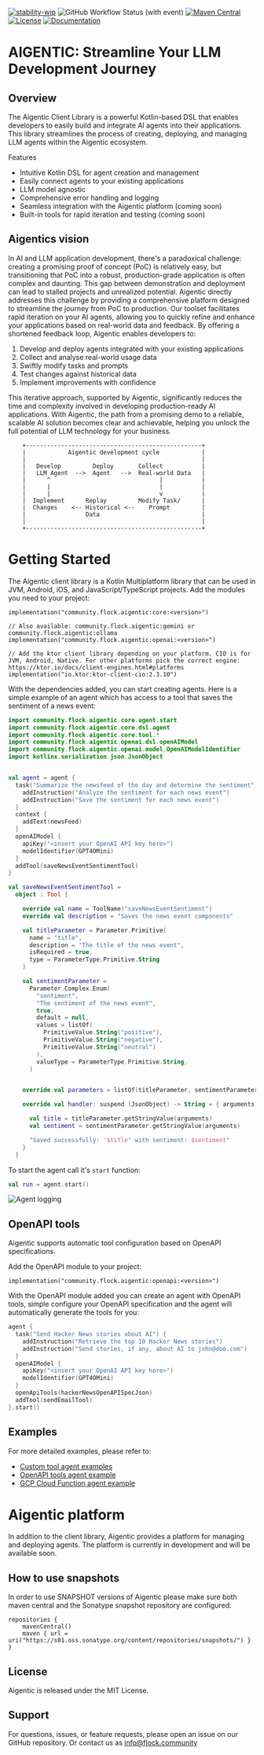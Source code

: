 [![stability-wip](https://img.shields.io/badge/stability-wip-lightgrey.svg)](https://github.com/mkenney/software-guides/blob/master/STABILITY-BADGES.md#work-in-progress)
![GitHub Workflow Status (with event)](https://img.shields.io/github/actions/workflow/status/flock-community/aigentic/build.yml)
[![Maven Central](https://img.shields.io/maven-central/v/community.flock.aigentic/http-tools?color=blue&label=Download)](https://central.sonatype.com/namespace/community.flock.aigentic)
[![License](https://img.shields.io/github/license/flock-community/aigentic?color=yellow)](LICENSE)
[![Documentation](https://img.shields.io/badge/docs-api-a97bff.svg?logo=kotlin)](https://flock-community.github.io/aigentic/)

# AIGENTIC: Streamline Your LLM Development Journey

## Overview

The Aigentic Client Library is a powerful Kotlin-based DSL that enables developers to easily build and integrate AI agents into their applications. 
This library streamlines the process of creating, deploying, and managing LLM agents within the Aigentic ecosystem.

Features

- Intuitive Kotlin DSL for agent creation and management
- Easily connect agents to your existing applications
- LLM model agnostic
- Comprehensive error handling and logging
- Seamless integration with the Aigentic platform (coming soon)
- Built-in tools for rapid iteration and testing (coming soon)


## Aigentics vision

In AI and LLM application development, there's a paradoxical challenge: creating a promising proof of concept (PoC) is relatively easy, but transitioning that PoC into a robust, production-grade application is often complex and daunting. This gap between demonstration and deployment can lead to stalled projects and unrealized potential.
Aigentic directly addresses this challenge by providing a comprehensive platform designed to streamline the journey from PoC to production. Our toolset facilitates rapid iteration on your AI agents, allowing you to quickly refine and enhance your applications based on real-world data and feedback. By offering a shortened feedback loop, Aigentic enables developers to:

1. Develop and deploy agents integrated with your existing applications
2. Collect and analyse real-world usage data
3. Swiftly modify tasks and prompts
4. Test changes against historical data
5. Implement improvements with confidence

This iterative approach, supported by Aigentic, significantly reduces the time and complexity involved in developing production-ready AI applications. 
With Aigentic, the path from a promising demo to a reliable, scalable AI solution becomes clear and achievable, helping you unlock the full potential of LLM technology for your business.

```
    +--------------------------------------------------+
    |            Aigentic development cycle            |
    |                                                  |
    |   Develop         Deploy       Collect           |
    |   LLM Agent  -->  Agent   -->  Real-world Data   |
    |      ^                               |           |
    |      |                               |           |
    |      |                               v           |
    |  Implement      Replay         Modify Task/      |
    |  Changes    <-- Historical <--    Prompt         |
    |                 Data                             |
    |                                                  |
    +--------------------------------------------------+

```

# Getting Started

The Aigentic client library is a Kotlin Multiplatform library that can be used in JVM, Android, iOS, and JavaScript/TypeScript projects. Add the modules you need to your project:

```
implementation("community.flock.aigentic:core:<version>")

// Also available: community.flock.aigentic:gemini or community.flock.aigentic:ollama 
implementation("community.flock.aigentic:openai:<version>") 
 
// Add the ktor client library depending on your platform. CIO is for JVM, Android, Native. For other platforms pick the correct engine: https://ktor.io/docs/client-engines.html#platforms
implementation("io.ktor:ktor-client-cio:2.3.10")

```

With the dependencies added, you can start creating agents. Here is a simple example of an agent which has access to a tool that saves the sentiment of a news event:

```kotlin
import community.flock.aigentic.core.agent.start
import community.flock.aigentic.core.dsl.agent
import community.flock.aigentic.core.tool.*
import community.flock.aigentic.openai.dsl.openAIModel
import community.flock.aigentic.openai.model.OpenAIModelIdentifier
import kotlinx.serialization.json.JsonObject


val agent = agent {
  task("Summarize the newsfeed of the day and determine the sentiment") {
    addInstruction("Analyze the sentiment for each news event")
    addInstruction("Save the sentiment for each news event")
  }
  context {
    addText(newsFeed)
  }
  openAIModel {
    apiKey("<insert your OpenAI API key here>")
    modelIdentifier(GPT4OMini)
  }
  addTool(saveNewsEventSentimentTool)
}

val saveNewsEventSentimentTool =
  object : Tool {

    override val name = ToolName("saveNewsEventSentiment")
    override val description = "Saves the news event components"

    val titleParameter = Parameter.Primitive(
      name = "title",
      description = "The title of the news event",
      isRequired = true,
      type = ParameterType.Primitive.String
    )

    val sentimentParameter =
      Parameter.Complex.Enum(
        "sentiment",
        "The sentiment of the news event",
        true,
        default = null,
        values = listOf(
          PrimitiveValue.String("positive"),
          PrimitiveValue.String("negative"),
          PrimitiveValue.String("neutral")
        ),
        valueType = ParameterType.Primitive.String,
      )


    override val parameters = listOf(titleParameter, sentimentParameter)

    override val handler: suspend (JsonObject) -> String = { arguments ->

      val title = titleParameter.getStringValue(arguments)
      val sentiment = sentimentParameter.getStringValue(arguments)

      "Saved successfully: '$title' with sentiment: $sentiment"
    }
  }

```

To start the agent call it's `start` function:

```kotlin
val run = agent.start()
```

![Agent logging](./docs/images/agent-logging.gif)

## OpenAPI tools

Aigentic supports automatic tool configuration based on OpenAPI specifications. 

Add the OpenAPI module to your project:

```
implementation("community.flock.aigentic:openapi:<version>")
```

With the OpenAPI module added you can create an agent with OpenAPI tools, simple configure your OpenAPI specification and the agent will automatically generate the tools for you:


```kotlin
agent {
  task("Send Hacker News stories about AI") {
    addInstruction("Retrieve the top 10 Hacker News stories")
    addInstruction("Send stories, if any, about AI to john@doe.com")
  }
  openAIModel {
    apiKey("<insert your OpenAI API key here>")
    modelIdentifier(GPT4OMini)
  }
  openApiTools(hackerNewsOpenAPISpecJson)
  addTool(sendEmailTool)
}.start()
```

## Examples

For more detailed examples, please refer to:

- [Custom tool agent examples](src/examples/simple-tools/src/jvmMain/kotlin/community/flock/aigentic/example/RunExamples.kt)
- [OpenAPI tools agent example](src/examples/openapi-tools/src/commonMain/kotlin/community/flock/aigentic/example/OpenAPIAgentExample.kt)
- [GCP Cloud Function agent example](src/examples/google-http-cloud-function/src/jsMain/kotlin/community/flock/aigentic/cloud/google/httpcloudfunction/GoogleHttpCloudFunctionExample.kt)

# Aigentic platform

In addition to the client library, Aigentic provides a platform for managing and deploying agents. The platform is currently in development and will be available soon.

## How to use snapshots

In order to use SNAPSHOT versions of Aigentic please make sure both maven central and the Sonatype snapshot repository are configured:

```
repositories {
    mavenCentral()
    maven { url = uri("https://s01.oss.sonatype.org/content/repositories/snapshots/") }
}
```

## License

Aigentic is released under the MIT License.

## Support

For questions, issues, or feature requests, please open an issue on our GitHub repository. Or contact us as [info@flock.community](mailto:info@flock.community?subject=Aigentic)
